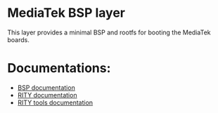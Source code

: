 # MediaTek BSP layer

This layer provides a minimal BSP and rootfs for booting the MediaTek boards.

# Documentations:

* [BSP documentation](https://mediatek.gitlab.io/aiot/rity/meta-mediatek-bsp)
* [RITY documentation](https://mediatek.gitlab.io/aiot/rity/meta-rity)
* [RITY tools documentation](https://baylibre.gitlab.io/rich-iot/tools/rity-tools)
